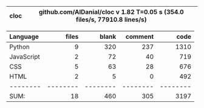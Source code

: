cloc|github.com/AlDanial/cloc v 1.82  T=0.05 s (354.0 files/s, 77910.8 lines/s)
--- | ---

Language|files|blank|comment|code
:-------|-------:|-------:|-------:|-------:
Python|9|320|237|1310
JavaScript|2|72|40|719
CSS|5|63|28|676
HTML|2|5|0|492
--------|--------|--------|--------|--------
SUM:|18|460|305|3197
